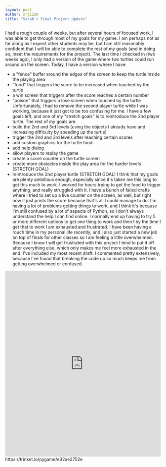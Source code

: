 ```yaml
---
layout: post
author: srj1220
title: "Sarah's Final Project Update"
---
```


I had a rough couple of weeks, but after several hours of focused work, I was able to get through most of my goals for my game. I am perhaps not as far along as I expect other students may be, but I am still reasonably confident that I will be able to complete the rest of my goals (and in doing so, meet the requirements for the project).
The last time I checked in (two weeks ago), I only had a version of the game where two turtles could run around on the screen.
Today, I have a version where I have:
* a "fence" buffer around the edges of the screen to keep the turtle inside the playing area
* "food" that triggers the score to be increased when touched by the turtle
* a win screen that triggers after the score reaches a certain number
* "poison" that triggers a lose screen when touched by the turtle
Unfortunately, I had to remove the second player turtle while I was working, because it just got to be too confusing for me. I have a few goals left, and one of my "stretch goals" is to reintroduce the 2nd player turtle.
The rest of my goals are:
* build the 2nd and 3rd levels (using the objects I already have and increasing difficulty by speeding up the turtle)
* trigger the 2nd and 3rd levels after reaching certain scores
* add custom graphics for the turtle food
* add help dialog
* allow players to replay the game
* create a score counter on the turtle screen
* create more obstacles inside the play area for the harder levels (STRETCH GOAL)
* reintroduce the 2nd player turtle (STRETCH GOAL)
I think that my goals are plenty ambitious enough, especially since it's taken me this long to get this much to work. I worked for hours trying to get the food to trigger anything, and really struggled with it. I have a bunch of failed drafts where I tried to set up a live counter on the screen, as well, but right now it just prints the score because that's all I could manage to do.
I'm having a lot of problems getting things to work, and I think it's because I'm still confused by a lot of aspects of Python, so I don't always understand the help I can find online. I normally end up having to try 5 or more different options to get one thing to work and then I by the time I get that to work I am exhausted and frustrated.
I have been having a rouch time in my personal life recently, and I also just started a new job on top of finals for other classes so I am feeling a little overwhelmed. Because I know I will get frustrated with this project I tend to put it off after everything else, which only makes me feel more exhausted in the end.
I've included my most recent draft. I commented pretty extensively, because I've found that breaking the code up so much keeps me from getting overwhelmed or confused.
<iframe src="https://trinket.io/embed/pygame/e32ae3752e" width="100%" height="600" frameborder="0" marginwidth="0" marginheight="0" allowfullscreen></iframe>
https://trinket.io/pygame/e32ae3752e
